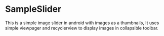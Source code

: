 # SampleSlider
This is a simple image slider in android with images as a thumbnails,
It uses simple viewpager and recyclerview to display images in collapsible toolbar.
